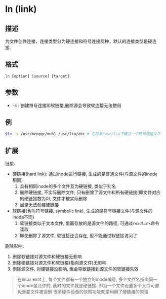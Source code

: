 # ln (link)

## 描述

为文件创件连接，连接类型分为硬连接和符号连接两种，默认的连接类型是硬连接.

## 格式

    ln [option] [source] [target]

## 参数

- -s : 创建符号连接即软链接,删除源会导致软连接无法使用

## 例
```sh
$ln -s /usr/mengqc/mub1 /usr/liu/abc # 在目录/usr/liu下建立一个符号链接文件abc，使它指向目录/usr/mengqc/mub1
```

## 扩展
链接:
- 硬链接(hard link): 通过inode进行链接, 生成的是普通文件(与源文件的inode相同)
    1. 具有相同inode的多个文件互为硬链接, 类似于别名
    1. 删除硬链接, 不实际删除文件; 只有删除了源文件和所有硬链接(即文件对应的硬链接数为0), 文件才被实际删除
    1. 目录无法创建硬链接
- 软链接(也叫符号链接, symbolic link), 生成的是符号链接文件(与源文件的inode不同)
    1. 软链接类似于文本文件, 里面存放的是源文件的路径, 可通过`readlink`命令读取
    1. 即使删除了源文件, 软链接还会存在, 但不能通过软链接访问了

删除影响:
1. 删除软链接对源文件和硬链接无影响
1. 删除硬链接对源文件和软链接(指向源文件)无影响.
1. 删除源文件, 对硬链接没影响, 但会导致链接到源文件的软链接失效

> 在linux ext4上, 每个文件都有一个独立的inode编号, 多个文件名指向同一个inode是允许的, 此时的文件就是硬链接. 即为一个文件设置多个入口可避免重要文件被误删
> 很多硬件设备的快照功能就是利用了硬链接的原理